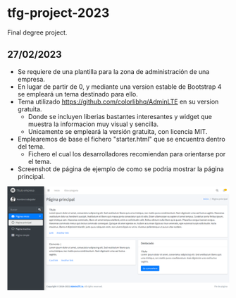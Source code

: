 # tfg-project-2023
Final degree project.

## 27/02/2023
- Se requiere de una plantilla para la zona de administración de una empresa.
- En lugar de partir de 0, y mediante una version estable de Bootstrap 4 se empleará un tema destinado para ello.
- Tema utilizado https://github.com/colorlibhq/AdminLTE en su version gratuita.
    - Donde se incluyen liberias bastantes interesantes y widget que muestra la informacion muy visual y sencilla.
    - Unicamente se empleará la versión gratuita, con licencia MIT.
- Emplearemos de base el fichero "starter.html" que se encuentra dentro del tema.
    - Fichero el cual los desarrolladores recomiendan para orientarse por el tema.
- Screenshot de página de ejemplo de como se podria mostrar la página principal.

![Example1](/screenshots/example1.png)
